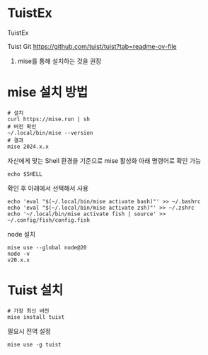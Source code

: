 # TuistEx
TuistEx

Tuist Git 
https://github.com/tuist/tuist?tab=readme-ov-file

1. mise를 통해 설치하는 것을 권장

# mise 설치 방법
```Shell
# 설치
curl https://mise.run | sh
# 버전 확인
~/.local/bin/mise --version
# 결과
mise 2024.x.x
```


자신에게 맞는 Shell 환경을 기준으로 mise 활성화 아래 명령어로 확인 가능
```Shell
echo $SHELL
```

확인 후 아래에서 선택해서 사용
```
echo 'eval "$(~/.local/bin/mise activate bash)"' >> ~/.bashrc
echo 'eval "$(~/.local/bin/mise activate zsh)"' >> ~/.zshrc
echo '~/.local/bin/mise activate fish | source' >> ~/.config/fish/config.fish
```

node 설치 
```
mise use --global node@20
node -v
v20.x.x
```

# Tuist 설치
```
# 가장 최신 버전
mise install tuist   
```

필요시 전역 설정
```
mise use -g tuist
```
